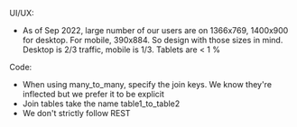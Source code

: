 UI/UX:
* As of Sep 2022, large number of our users are on 1366x769, 1400x900 for desktop.
For mobile, 390x884.  So design with those sizes in mind. Desktop is 2/3 traffic,
mobile is 1/3. Tablets are < 1 %

Code:
* When using many_to_many, specify the join keys. We know they're inflected
but we prefer it to be explicit
* Join tables take the name table1_to_table2
* We don't strictly follow REST


